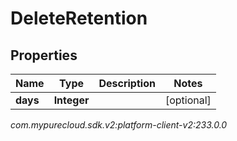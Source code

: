 # DeleteRetention


## Properties

| Name | Type | Description | Notes |
| ------------ | ------------- | ------------- | ------------- |
| **days** | **Integer** |  |  [optional] |




_com.mypurecloud.sdk.v2:platform-client-v2:233.0.0_
